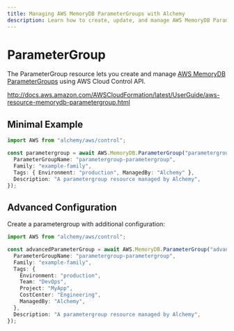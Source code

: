 ```yaml
---
title: Managing AWS MemoryDB ParameterGroups with Alchemy
description: Learn how to create, update, and manage AWS MemoryDB ParameterGroups using Alchemy Cloud Control.
---
```


# ParameterGroup

The ParameterGroup resource lets you create and manage [AWS MemoryDB ParameterGroups](https://docs.aws.amazon.com/memorydb/latest/userguide/) using AWS Cloud Control API.

http://docs.aws.amazon.com/AWSCloudFormation/latest/UserGuide/aws-resource-memorydb-parametergroup.html

## Minimal Example

```ts
import AWS from "alchemy/aws/control";

const parametergroup = await AWS.MemoryDB.ParameterGroup("parametergroup-example", {
  ParameterGroupName: "parametergroup-parametergroup",
  Family: "example-family",
  Tags: { Environment: "production", ManagedBy: "Alchemy" },
  Description: "A parametergroup resource managed by Alchemy",
});
```

## Advanced Configuration

Create a parametergroup with additional configuration:

```ts
import AWS from "alchemy/aws/control";

const advancedParameterGroup = await AWS.MemoryDB.ParameterGroup("advanced-parametergroup", {
  ParameterGroupName: "parametergroup-parametergroup",
  Family: "example-family",
  Tags: {
    Environment: "production",
    Team: "DevOps",
    Project: "MyApp",
    CostCenter: "Engineering",
    ManagedBy: "Alchemy",
  },
  Description: "A parametergroup resource managed by Alchemy",
});
```

